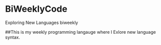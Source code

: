 # BiWeeklyCode
Exploring New Languages biweekly


##This is my weekly programming langauge where I Exlore new language syntax. 
